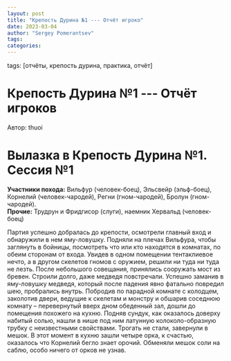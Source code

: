 ```yaml
---
layout: post
title: "Крепость Дурина №1 --- Отчёт игроко"
date: 2023-03-04
author: "Sergey Pomerantsev"
tags:
categories:
---
```

tags: [отчёты, крепость дурина, практика, отчёт]

# Крепость Дурина №1 --- Отчёт игроков

Автор: thuoi

# Вылазка в Крепость Дурина №1. Сессия №1

**Участники похода:** Вильфур (человек-боец), Эльсвейр (эльф-боец), Корнелий (человек-чародей), Регни (гном-чародей), Бролун (гном-чародей).  
**Прочие:** Трудрун и Фридгисор (слуги), наемник Хервальд (человек-боец)

Партия успешно добралась до крепости, осмотрели главный вход и обнаружили в нем яму-ловушку. Подняли на плечах Вильфура, чтобы заглянуть в бойницы, посмотреть что или кто находятся в комнатах, по обеим сторонам от входа. Увидев в одном помещении тентаклиевое нечто, а в другом скелетов гномов с оружием, решили ни туда ни туда не лезть. После небольшого совещания, принялись сооружать мост из бревен. Строили долго, даже медведя повстречали. Успешно заманив в яму-ловушку медведя, который после падения явно фатально повредил шею, пробрались внутрь. Побродив по парадной комнате с колодцем, заколотив двери, ведущие к скелетам и монстру и обшарив соседнюю комнату – перевернутый вверх дном обеденный зал, дошли до помещения похожего на кухню. Подняв сундук, как оказалось доверху набитый солью, нашли в нише под ним латунную колоколо-образную трубку с неизвестными свойствами. Трогать не стали, завернули в мешок. В этот момент в кухню зашли четыре орка, к счастью, оказалось что Корнелий бегло знает орочий. Обменяли мешок соли на саблю, особо ничего от орков не узнав. 
